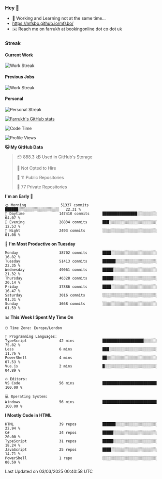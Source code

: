 ### Hey 👋

- 🏃 Working and Learning not at the same time...
- https://mfsbo.github.io/mfsbo/
- ✉️ Reach me on farrukh at bookingonline dot co dot uk

### Streak
#### Current Work
![Work Streak](https://streak-stats.demolab.com/?user=mfsbo)
#### Previous Jobs
![Work Streak](https://streak-stats.demolab.com/?user=farrukhcw)
#### Personal
![Personal Streak](https://streak-stats.demolab.com/?user=farrukhsubhani)

[![Farrukh's GitHub stats](https://github-readme-stats.vercel.app/api?username=mfsbo&hide=stars&count_private=true)](https://github.com/mfsbo/)

<!--START_SECTION:waka-->
![Code Time](http://img.shields.io/badge/Code%20Time-905%20hrs%2048%20mins-blue)

![Profile Views](http://img.shields.io/badge/Profile%20Views-0-blue)

**🐱 My GitHub Data** 

> 📦 888.3 kB Used in GitHub's Storage 
 > 
> 🚫 Not Opted to Hire
 > 
> 📜 11 Public Repositories 
 > 
> 🔑 77 Private Repositories 
 > 
**I'm an Early 🐤** 

```text
🌞 Morning                51337 commits       ██████░░░░░░░░░░░░░░░░░░░   22.31 % 
🌆 Daytime                147410 commits      ████████████████░░░░░░░░░   64.07 % 
🌃 Evening                28834 commits       ███░░░░░░░░░░░░░░░░░░░░░░   12.53 % 
🌙 Night                  2493 commits        ░░░░░░░░░░░░░░░░░░░░░░░░░   01.08 % 
```
📅 **I'm Most Productive on Tuesday** 

```text
Monday                   38702 commits       ████░░░░░░░░░░░░░░░░░░░░░   16.82 % 
Tuesday                  51413 commits       ██████░░░░░░░░░░░░░░░░░░░   22.35 % 
Wednesday                49061 commits       █████░░░░░░░░░░░░░░░░░░░░   21.32 % 
Thursday                 46328 commits       █████░░░░░░░░░░░░░░░░░░░░   20.14 % 
Friday                   37886 commits       ████░░░░░░░░░░░░░░░░░░░░░   16.47 % 
Saturday                 3016 commits        ░░░░░░░░░░░░░░░░░░░░░░░░░   01.31 % 
Sunday                   3668 commits        ░░░░░░░░░░░░░░░░░░░░░░░░░   01.59 % 
```


📊 **This Week I Spent My Time On** 

```text
🕑︎ Time Zone: Europe/London

💬 Programming Languages: 
TypeScript               42 mins             ███████████████████░░░░░░   75.82 % 
Less                     6 mins              ███░░░░░░░░░░░░░░░░░░░░░░   11.76 % 
PowerShell               4 mins              ██░░░░░░░░░░░░░░░░░░░░░░░   07.53 % 
Vue.js                   2 mins              █░░░░░░░░░░░░░░░░░░░░░░░░   04.89 % 

🔥 Editors: 
VS Code                  56 mins             █████████████████████████   100.00 % 

💻 Operating System: 
Windows                  56 mins             █████████████████████████   100.00 % 
```

**I Mostly Code in HTML** 

```text
HTML                     39 repos            ██████░░░░░░░░░░░░░░░░░░░   22.94 % 
C#                       34 repos            █████░░░░░░░░░░░░░░░░░░░░   20.00 % 
TypeScript               31 repos            █████░░░░░░░░░░░░░░░░░░░░   18.24 % 
JavaScript               25 repos            ████░░░░░░░░░░░░░░░░░░░░░   14.71 % 
PowerShell               1 repo              ░░░░░░░░░░░░░░░░░░░░░░░░░   00.59 % 
```




 Last Updated on 03/03/2025 00:40:58 UTC
<!--END_SECTION:waka-->
<!--
**mfsbo/mfsbo** is a ✨ _special_ ✨ repository because its `README.md` (this file) appears on your GitHub profile.

Here are some ideas to get you started:

- 🔭 I’m currently working on ...
- 🌱 I’m currently learning ...
- 👯 I’m looking to collaborate on ...
- 🤔 I’m looking for help with ...
- 💬 Ask me about ...
- 📫 How to reach me: ...
- 😄 Pronouns: ...
- ⚡ Fun fact: ...
-->
